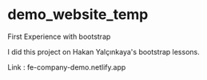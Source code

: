 # demo_website_temp

First Experience with bootstrap 

I did this project on Hakan Yalçınkaya's bootstrap lessons.

Link : fe-company-demo.netlify.app
